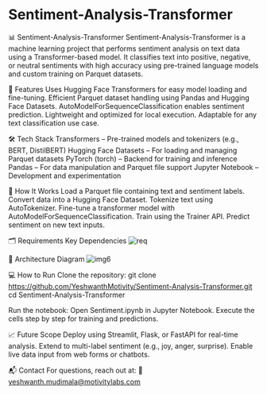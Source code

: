 # Sentiment-Analysis-Transformer

📊 Sentiment-Analysis-Transformer
Sentiment-Analysis-Transformer is a machine learning project that performs sentiment analysis on text data using a Transformer-based model. It classifies text into positive, negative, or neutral sentiments with high accuracy using pre-trained language models and custom training on Parquet datasets.

🚀 Features
Uses Hugging Face Transformers for easy model loading and fine-tuning.
Efficient Parquet dataset handling using Pandas and Hugging Face Datasets.
AutoModelForSequenceClassification enables sentiment prediction.
Lightweight and optimized for local execution.
Adaptable for any text classification use case.


🛠️ Tech Stack
Transformers – Pre-trained models and tokenizers (e.g., BERT, DistilBERT)
Hugging Face Datasets – For loading and managing Parquet datasets
PyTorch (torch) – Backend for training and inference
Pandas – For data manipulation and Parquet file support
Jupyter Notebook – Development and experimentation


📄 How It Works
Load a Parquet file containing text and sentiment labels.
Convert data into a Hugging Face Dataset.
Tokenize text using AutoTokenizer.
Fine-tune a transformer model with AutoModelForSequenceClassification.
Train using the Trainer API.
Predict sentiment on new text inputs.

🗂 Requirements
Key Dependencies
![req](https://github.com/user-attachments/assets/ad42abe0-223c-409d-9aca-22fc69947c8e)


📸 Architecture Diagram
![img6](https://github.com/user-attachments/assets/c3c63fb7-b0ce-4ad0-9894-3274488586df)


💻 How to Run
Clone the repository:
git clone https://github.com/YeshwanthMotivity/Sentiment-Analysis-Transformer.git
cd Sentiment-Analysis-Transformer

Run the notebook:
Open Sentiment.ipynb in Jupyter Notebook.
Execute the cells step by step for training and predictions.

📈 Future Scope
Deploy using Streamlit, Flask, or FastAPI for real-time analysis.
Extend to multi-label sentiment (e.g., joy, anger, surprise).
Enable live data input from web forms or chatbots.

📬 Contact
For questions, reach out at:
📧 yeshwanth.mudimala@motivitylabs.com

